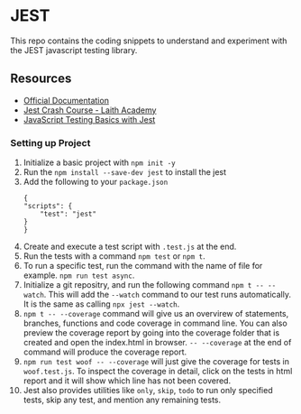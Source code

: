 # JEST

This repo contains the coding snippets to understand and experiment with the JEST javascript testing library.

## Resources

-   [Official Documentation](https://jestjs.io/docs/getting-started)
-   [Jest Crash Course - Laith Academy](https://www.youtube.com/watch?v=ajiAl5UNzBU)
-   [JavaScript Testing Basics with Jest](https://www.youtube.com/watch?v=__QEPUdnJS0)

### Setting up Project

1. Initialize a basic project with `npm init -y`
2. Run the `npm install --save-dev jest` to install the jest
3. Add the following to your `package.json`
    ```
    {
    "scripts": {
        "test": "jest"
    }
    }
    ```
4. Create and execute a test script with `.test.js` at the end.
5. Run the tests with a command `npm test` or `npm t`.
6. To run a specific test, run the command with the name of file for example. `npm run test async`.
7. Initialize a git repositry, and run the following command `npm t -- --watch`. This will add the `--watch` command to our test runs automatically. It is the same as calling `npx jest --watch`.
8. `npm t -- --coverage` command will give us an overvirew of statements, branches, functions and code coverage in command line. You can also preview the coverage report by going into the coverage folder that is created and open the index.html in browser. `-- --coverage` at the end of command will produce the coverage report.
9. `npm run test woof -- --coverage` will just give the coverage for tests in `woof.test.js`. To inspect the coverage in detail, click on the tests in html report and it will show which line has not been covered.
10. Jest also provides utilities like `only`, `skip`, `todo` to run only specified tests, skip any test, and mention any remaining tests.
